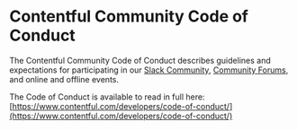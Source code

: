 # Contentful Community Code of Conduct

The Contentful Community Code of Conduct describes guidelines and expectations for participating in
our [Slack Community](https://contentful.com/slack),
[Community Forums](https://contentfulcommunity.com), and online and offline events.

The Code of Conduct is available to read in full here:
[https://www.contentful.com/developers/code-of-conduct/](https://www.contentful.com/developers/code-of-conduct/)
